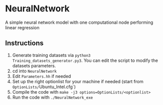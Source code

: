 # NeuralNetwork
A simple neural network model with one computational node performing linear regression

## Instructions
1. Generate training datasets via `python3 Training_datasets_generator.py3`. You can edit the script to modify the datasets parameters.
2. cd into `NeuralNetwork`
3. Edit `Parameters.hh` if needed
4. Set up the right optionlist for your machine if needed (start from `OptionLists/`Ubuntu_Intel.cfg`)
5. Compile the code with `make -j3 options=OptionLists/<optionlist>`
6. Run the code with `./NeuralNetwork_exe`
